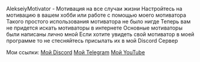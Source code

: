 AlekseiyMotivator - Мотивация на все случаи жизни
Настройтесь на мотивацию в вашем хобби или работе с помощью моего мотиватора
Такого простого использования мотиватора не было нигде
Теперь вам не придется искать мотиваторы в интернете
Основные мотиваторы были написаны лично мной
Если хотите увидеть свой мотиватор в моей программе то не стесняйтесь присылать их в мой Discord Сервер

Мои ссылки:
[Мой Discord](https://discord.gg/CWquvnenYK) [Мой Telegram](https://t.me/talanov14) [Мой YouTube](https://www.youtube.com/channel/UCE9SHLtV9h6SEcUkrfbpVFA)
